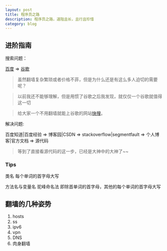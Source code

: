 ```yaml
---
layout: post
title: 程序员之路
description: 程序员之路，道阻且长，且行且珍惜
category: blog
---
```


## 进阶指南

搜索问题：

[百度](https://www.baidu.com) => [谷歌](https://www.google.com)
>虽然翻墙复杂繁琐或者价格不菲，但是为什么还是有这么多人迫切的需要呢？

>以前我还不能够理解，但是用惯了谷歌之后我发现，就仅仅一个谷歌就值得这一切

>给大家一个不用翻墙就能上谷歌的网站[快搜](http://so.chongbuluo.com/)。

解决问题:

百度知道|百度经验 => 博客园|CSDN => stackoverflow|segmentfault => 个人博客|官方文档 => 源代码
>等到了直接看源代码的这一步，已经是大神中的大神了~~

### Tips

类名 每个单词的首字母大写

方法名与变量名 驼峰命名法 即除首单词的首字母，其他的每个单词的首字母大写

## 翻墙的几种姿势

1. hosts
2. ss
3. ipv6
4. vpn
5. DNS
6. 肉身翻墙
